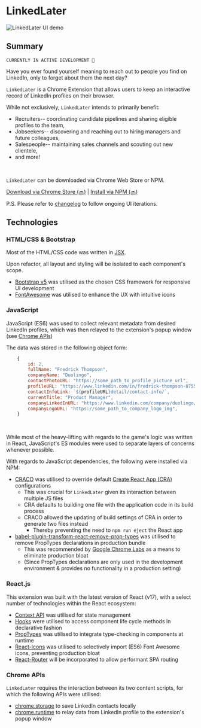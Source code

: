 # LinkedLater

<img src="/public/changelog/demo.gif" alt="LinkedLater UI demo" title="LinkedLater UI demo" width="auto">

## Summary

`CURRENTLY IN ACTIVE DEVELOPMENT 🚀`

Have you ever found yourself meaning to reach out to people you find on LinkedIn, only to forget about them the next day?
<br />

`LinkedLater` is a Chrome Extension that allows users to keep an interactive record of LinkedIn profiles on their browser.

While not exclusively, `LinkedLater` intends to primarily benefit:

- Recruiters-- coordinating candidate pipelines and sharing eligible profiles to the team,
- Jobseekers-- discovering and reaching out to hiring managers and future colleagues,
- Salespeople-- maintaining sales channels and scouting out new clientele,
- and more!
<br />

`LinkedLater` can be downloaded via Chrome Web Store or NPM.

[Download via Chrome Store (🔜)](https://chrome.google.com/webstore/category/extensions) | [Install via NPM (🔜)](https://www.npmjs.com/search?q=LinkedLater)

P.S. Please refer to [changelog](https://github.com/jinyoungch0i/circleBack/tree/main/public/changelog) to follow ongoing UI iterations.

## Technologies

### HTML/CSS & Bootstrap

Most of the HTML/CSS code was written in [JSX](https://reactjs.org/docs/faq-styling.html). 
<br />

Upon refactor, all layout and styling will be isolated to each component's scope.
<br />

- [Bootstrap v5](https://getbootstrap.com/) was utilised as the chosen CSS framework for responsive UI development
- [FontAwesome](https://fontawesome.com/v5.15/how-to-use/on-the-web/using-with/react) was utilised to enhance the UX with intuitive icons

### JavaScript

JavaScript (ES6) was used to collect relevant metadata from desired LinkedIn profiles, which was then relayed to the extension's popup window (see [Chrome APIs](https://github.com/jinyoungch0i/circleBack#chrome-apis))
<br/>

The data was stored in the following object form:

```js
    {
        id: 2,
        fullName: "Fredrick Thompson",
        companyName: "Duolingo",
        contactPhotoURL: "https://some_path_to_profile_picture_url",
        profileURL: "https://www.linkedin.com/in/fredrick-thompson-875520174/",
        contactInfoLink: `${profileURL}detail/contact-info/`,
        currentTitle: "Product Manager",
        companyLinkedInURL: "https://www.linkedin.com/company/duolingo/",
        companyLogoURL: "https://some_path_to_company_logo_img",
    }
```
<br />

While most of the heavy-lifting with regards to the game's logic was written in React, JavaScript's ES modules were used to separate layers of concerns whenever possible.
<br />

With regards to JavaScript dependencies, the following were installed via NPM:

- [CRACO](https://www.npmjs.com/package/@craco/craco) was utilised to override default [Create React App (CRA)](https://reactjs.org/docs/create-a-new-react-app.html#create-react-app) configurations
    + This was crucial for `LinkedLater` given its interaction between multiple JS files
    + CRA defaults to building one file with the application code in its build process
    + CRACO allowed the updating of build settings of CRA in order to generate two files instead
        * Thereby preventing the need to `npm run eject` the React app
- [babel-plugin-transform-react-remove-prop-types](https://www.npmjs.com/package/babel-plugin-transform-react-remove-prop-types) was utilised to remove PropTypes declarations in production bundle
    + This was recommended by [Google Chrome Labs](https://github.com/GoogleChromeLabs/webpack-libs-optimizations#remove-proptypes-declarations-in-production) as a means to eliminate production bloat
    + (Since PropTypes declarations are only used in the development environment & provides no functionality in a production setting)

### React.js

This extension was built with the latest version of React (v17), with a select number of technologies within the React ecosystem: 

- [Context API](https://github.com/jinyoungch0i/react-context) was utilised for state management
- [Hooks](https://reactjs.org/docs/hooks-reference.html) were utilised to access component life cycle methods in declarative fashion
- [PropTypes](https://www.npmjs.com/package/prop-types) was utilised to integrate type-checking in components at runtime
- [React-Icons](https://react-icons.github.io/react-icons/icons?name=fa) was utilised to selectively import (ES6) Font Awesome icons, preventing production bloat
- [React-Router](https://reactrouter.com/) will be incorporated to allow performant SPA routing

### Chrome APIs

`LinkedLater` requires the interaction between its two content scripts, for which the following APIs were utilised:
- [chrome.storage](https://developer.chrome.com/docs/extensions/reference/storage/) to save LinkedIn contacts locally
- [chrome.runtime](https://developer.chrome.com/docs/extensions/mv3/messaging/#simple) to relay data from LinkedIn profile to the extension's popup window
